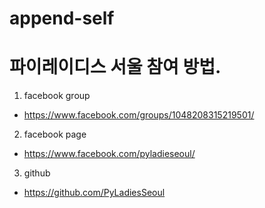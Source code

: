 # append-self
# 파이레이디스 서울 참여 방법.
1. facebook group
 - https://www.facebook.com/groups/1048208315219501/

2. facebook page
 - https://www.facebook.com/pyladieseoul/

3. github
 - https://github.com/PyLadiesSeoul
